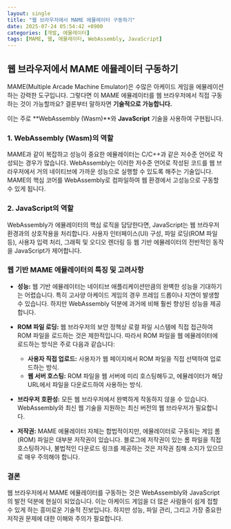 ```yaml
---
layout: single
title: "웹 브라우저에서 MAME 에뮬레이터 구동하기"
date: 2025-07-24 05:54:42 +0900
categories: [개발, 에뮬레이터]
tags: [MAME, 웹, 에뮬레이터, WebAssembly, JavaScript]
---
```


## 웹 브라우저에서 MAME 에뮬레이터 구동하기

MAME(Multiple Arcade Machine Emulator)은 수많은 아케이드 게임을 에뮬레이션하는 강력한 도구입니다. 그렇다면 이 MAME 에뮬레이터를 웹 브라우저에서 직접 구동하는 것이 가능할까요? 결론부터 말하자면 **기술적으로 가능합니다.**

이는 주로 **WebAssembly (Wasm)**와 **JavaScript** 기술을 사용하여 구현됩니다.

### 1. WebAssembly (Wasm)의 역할

MAME과 같이 복잡하고 성능이 중요한 에뮬레이터는 C/C++과 같은 저수준 언어로 작성되는 경우가 많습니다. WebAssembly는 이러한 저수준 언어로 작성된 코드를 웹 브라우저에서 거의 네이티브에 가까운 성능으로 실행할 수 있도록 해주는 기술입니다. MAME의 핵심 코어를 WebAssembly로 컴파일하여 웹 환경에서 고성능으로 구동할 수 있게 됩니다.

### 2. JavaScript의 역할

WebAssembly가 에뮬레이터의 핵심 로직을 담당한다면, JavaScript는 웹 브라우저 환경과의 상호작용을 처리합니다. 사용자 인터페이스(UI) 구성, 파일 로딩(ROM 파일 등), 사용자 입력 처리, 그래픽 및 오디오 렌더링 등 웹 기반 에뮬레이터의 전반적인 동작을 JavaScript가 제어합니다.

### 웹 기반 MAME 에뮬레이터의 특징 및 고려사항

*   **성능:** 웹 기반 에뮬레이터는 네이티브 애플리케이션만큼의 완벽한 성능을 기대하기는 어렵습니다. 특히 고사양 아케이드 게임의 경우 프레임 드롭이나 지연이 발생할 수 있습니다. 하지만 WebAssembly 덕분에 과거에 비해 훨씬 향상된 성능을 제공합니다.

*   **ROM 파일 로딩:** 웹 브라우저의 보안 정책상 로컬 파일 시스템에 직접 접근하여 ROM 파일을 로드하는 것은 제한적입니다. 따라서 ROM 파일을 웹 에뮬레이터에 로드하는 방식은 주로 다음과 같습니다:
    *   **사용자 직접 업로드:** 사용자가 웹 페이지에서 ROM 파일을 직접 선택하여 업로드하는 방식.
    *   **웹 서버 호스팅:** ROM 파일을 웹 서버에 미리 호스팅해두고, 에뮬레이터가 해당 URL에서 파일을 다운로드하여 사용하는 방식.

*   **브라우저 호환성:** 모든 웹 브라우저에서 완벽하게 작동하지 않을 수 있습니다. WebAssembly와 최신 웹 기술을 지원하는 최신 버전의 웹 브라우저가 필요합니다.

*   **저작권:** MAME 에뮬레이터 자체는 합법적이지만, 에뮬레이터로 구동되는 게임 롬(ROM) 파일은 대부분 저작권이 있습니다. 블로그에 저작권이 있는 롬 파일을 직접 호스팅하거나, 불법적인 다운로드 링크를 제공하는 것은 저작권 침해 소지가 있으므로 매우 주의해야 합니다.

### 결론

웹 브라우저에서 MAME 에뮬레이터를 구동하는 것은 WebAssembly와 JavaScript의 발전 덕분에 현실이 되었습니다. 이는 아케이드 게임을 더 많은 사람들이 쉽게 접할 수 있게 하는 흥미로운 기술적 진보입니다. 하지만 성능, 파일 관리, 그리고 가장 중요한 저작권 문제에 대한 이해와 주의가 필요합니다.
